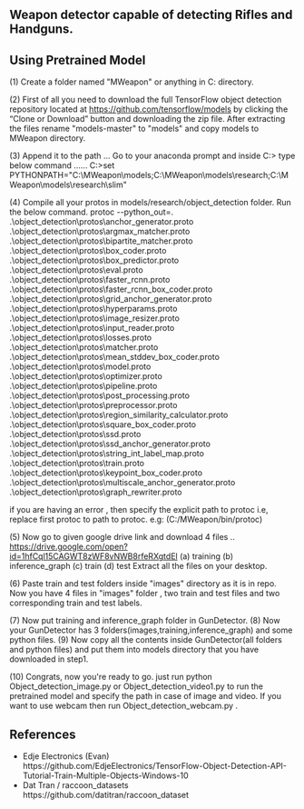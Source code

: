 <h2> Weapon detector capable of detecting Rifles and Handguns.</h2>

<h2> Using Pretrained Model </h2>
(1) Create a folder named "MWeapon" or anything in C: directory.

(2) First of all you need to download the full TensorFlow object detection repository located at https://github.com/tensorflow/models by clicking the “Clone or Download” button and downloading the zip file.
After extracting the files rename "models-master" to "models" and copy models to MWeapon directory.

(3) Append it to the path ...
Go to your anaconda prompt and inside C:> type below command ...... 
C:\>set PYTHONPATH="C:\MWeapon\models;C:\MWeapon\models\research;C:\MWeapon\models\research\slim"

(4) Compile all your protos in models/research/object_detection folder. Run the below command.
protoc --python_out=. .\object_detection\protos\anchor_generator.proto .\object_detection\protos\argmax_matcher.proto .\object_detection\protos\bipartite_matcher.proto .\object_detection\protos\box_coder.proto .\object_detection\protos\box_predictor.proto .\object_detection\protos\eval.proto .\object_detection\protos\faster_rcnn.proto .\object_detection\protos\faster_rcnn_box_coder.proto .\object_detection\protos\grid_anchor_generator.proto .\object_detection\protos\hyperparams.proto .\object_detection\protos\image_resizer.proto .\object_detection\protos\input_reader.proto .\object_detection\protos\losses.proto .\object_detection\protos\matcher.proto .\object_detection\protos\mean_stddev_box_coder.proto .\object_detection\protos\model.proto .\object_detection\protos\optimizer.proto .\object_detection\protos\pipeline.proto .\object_detection\protos\post_processing.proto .\object_detection\protos\preprocessor.proto .\object_detection\protos\region_similarity_calculator.proto .\object_detection\protos\square_box_coder.proto .\object_detection\protos\ssd.proto .\object_detection\protos\ssd_anchor_generator.proto .\object_detection\protos\string_int_label_map.proto .\object_detection\protos\train.proto .\object_detection\protos\keypoint_box_coder.proto .\object_detection\protos\multiscale_anchor_generator.proto .\object_detection\protos\graph_rewriter.proto

if you are having an error , then specify the explicit path to protoc i.e, replace first protoc to path to 
protoc. e.g: (C:/MWeapon/bin/protoc) 

(5) Now go to given google drive link and download 4 files ..
      https://drive.google.com/open?id=1hfCql15CAGWT8zWF8vNWB8rfeRXgtdEl
      (a) training
      (b) inference_graph
      (c) train
      (d) test
Extract all the files on your desktop.

(6) Paste train and test folders inside "images" directory as it is in repo. Now you have 4 files in "images" 
folder , two train and test files and two corresponding train and test labels.

(7) Now put training and inference_graph folder in GunDetector.
(8) Now your GunDetector has 3 folders(images,training,inference_graph) and some python files.
(9) Now copy all the contents inside GunDetector(all folders and python files) and put them into models
directory that you have downloaded in step1.

(10) Congrats, now you're ready to go. just run python Object_detection_image.py or Object_detection_video1.py to
run the pretrained model and specify the path in case of image and video. If you want to use webcam then run 
Object_detection_webcam.py .

<h2> References </h2>
<ul>
  <li> Edje Electronics (Evan)  </li>
  https://github.com/EdjeElectronics/TensorFlow-Object-Detection-API-Tutorial-Train-Multiple-Objects-Windows-10
  <li> Dat Tran / raccoon_datasets </li>
   https://github.com/datitran/raccoon_dataset
 </ul>
